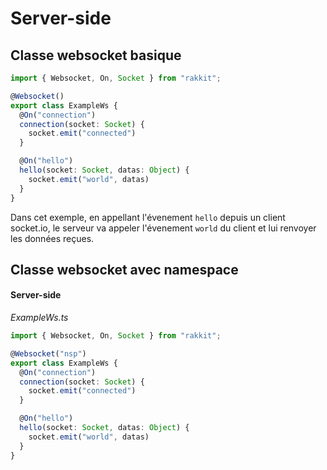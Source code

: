# Server-side

## Classe websocket basique
```typescript
import { Websocket, On, Socket } from "rakkit";

@Websocket()
export class ExampleWs {
  @On("connection")
  connection(socket: Socket) {
    socket.emit("connected")
  }

  @On("hello")
  hello(socket: Socket, datas: Object) {
    socket.emit("world", datas)
  }
}
```
Dans cet exemple, en appellant l'évenement `hello` depuis un client socket.io, le serveur va appeler l'évenement `world` du client et lui renvoyer les données reçues.

## Classe websocket avec namespace

#### Server-side
_ExampleWs.ts_
```typescript
import { Websocket, On, Socket } from "rakkit";

@Websocket("nsp")
export class ExampleWs {
  @On("connection")
  connection(socket: Socket) {
    socket.emit("connected")
  }

  @On("hello")
  hello(socket: Socket, datas: Object) {
    socket.emit("world", datas)
  }
}
```
